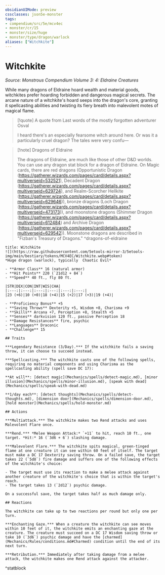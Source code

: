 ```yaml
---
obsidianUIMode: preview
cssclasses: json5e-monster
tags:
- compendium/src/5e/mcv4ec
- monster/cr/15
- monster/size/huge
- monster/type/dragon/warlock
aliases: ["Witchkite"]
---
```

# Witchkite
*Source: Monstrous Compendium Volume 3: 4: Eldraine Creatures*  

While many dragons of Eldraine hoard wealth and material goods, witchkites prefer hoarding forbidden and dangerous magical secrets. The arcane nature of a witchkite's hoard seeps into the dragon's core, granting it spellcasting abilities and twisting its fiery breath into malevolent motes of magical flame.

> [!quote] A quote from Last words of the mostly forgotten adventurer Osval  
> 
> I heard there's an especially fearsome witch around here. Or was it a particularly cruel dragon? The tales were very confu—

> [!note] Dragons of Eldraine
> 
> The dragons of Eldraine, are much like those of other D&D worlds. You can use any dragon stat block for a dragon of Eldraine. On Magic cards, there are red dragons (Opportunistic Dragon (https://gatherer.wizards.com/pages/card/details.aspx?multiverseid=532521), Decadent Dragon (https://gatherer.wizards.com/pages/card/details.aspx?multiverseid=629724), and Realm-Scorcher Hellkite (https://gatherer.wizards.com/pages/card/details.aspx?multiverseid=629646)), bronze dragons (Loch Dragon (https://gatherer.wizards.com/pages/card/details.aspx?multiverseid=473173)), and moonstone dragons (Shimmer Dragon (https://gatherer.wizards.com/pages/card/details.aspx?multiverseid=612484) and Archive Dragon (https://gatherer.wizards.com/pages/card/details.aspx?multiverseid=629542)). Moonstone dragons are described in "Fizban's Treasury of Dragons."
^dragons-of-eldraine

```ad-statblock
title: Witchkite
![](https://raw.githubusercontent.com/5etools-mirror-3/5etools-img/main/bestiary/tokens/MCV4EC/Witchkite.webp#token)
*Huge dragon (warlock), typically  Chaotic Evil*

- **Armor Class** 16 (natural armor)
- **Hit Points** 220 (`21d12 + 84`)
- **Speed** 40 ft., fly 80 ft.

|STR|DEX|CON|INT|WIS|CHA|
|:---:|:---:|:---:|:---:|:---:|:---:|
|23 (+6)|10 (+0)|18 (+4)|15 (+2)|17 (+3)|19 (+4)|

- **Proficiency Bonus** +5
- **Saving Throws** Dexterity +5, Wisdom +8, Charisma +9
- **Skills** Arcana +7, Perception +8, Stealth +5
- **Senses** darkvision 120 ft., passive Perception 18
- **Damage Resistances** fire, psychic
- **Languages** Draconic
- **Challenge** 15

## Traits

***Legendary Resistance (3/Day).*** If the witchkite fails a saving throw, it can choose to succeed instead.

***Spellcasting.*** The witchkite casts one of the following spells, requiring no material components and using Charisma as the spellcasting ability (spell save DC 17):

**At will**: [detect magic](Mechanics/spells/detect-magic.md), [minor illusion](Mechanics/spells/minor-illusion.md), [speak with dead](Mechanics/spells/speak-with-dead.md)

**1/day each**: [detect thoughts](Mechanics/spells/detect-thoughts.md), [dimension door](Mechanics/spells/dimension-door.md), [hold monster](Mechanics/spells/hold-monster.md)

## Actions

***Multiattack.*** The witchkite makes two Rend attacks and uses Malevolent Flare once.

***Rend.*** *Melee Weapon Attack:* `+11` to hit, reach 10 ft., one target. *Hit:* 16 (`3d6 + 6`) slashing damage.

***Malevolent Flare.*** The witchkite spits magical, green-tinged flame at one creature it can see within 60 feet of itself. The target must make a DC 17 Dexterity saving throw. On a failed save, the target takes 22 (`5d8`) fire damage and suffers one of the following effects of the witchkite's choice:

- The target must use its reaction to make a melee attack against another creature of the witchkite's choice that is within the target's reach.  
- The target takes 13 (`2d12`) psychic damage.  

On a successful save, the target takes half as much damage only.

## Reactions

The witchkite can take up to two reactions per round but only one per turn.

***Enchanting Gaze.*** When a creature the witchkite can see moves within 10 feet of it, the witchkite emits an enchanting gaze at the creature. The creature must succeed on a DC 17 Wisdom saving throw or take 10 (`3d6`) psychic damage and have the [charmed](Mechanics/Rules/conditions.md#Charmed) condition until the end of its next turn.

***Retribution.*** Immediately after taking damage from a melee attack, the witchkite makes one Rend attack against the attacker.
```
^statblock